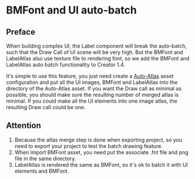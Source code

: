 # BMFont and UI auto-batch

## Preface

When building complex UI, the Label component will break the auto-batch, such that the Draw Call of UI scene will be very high.
But the BMFont and LabelAtlas also use texture file to rendering font, so we add the BMFont and LabelAtlas auto batch functionality to Creator 1.4.

It's simple to use this feature, you just need create a [Auto-Atlas](../asset-workflow/auto-atlas.md) asset configuration and put all the UI images,
BMFont and LabelAtlas into the directory of the Auto-Atlas asset. If you want the Draw call as minimal as possible, you should make sure the resulting 
number of merged atlas is minimal. If you could make all the UI elements into one image atlas, the resulting Draw call could be one.


## Attention

1. Because the atlas merge step is done when exporting project, so you need to export your project to test the batch drawing feature.
2. When import BMFont asset, you need put the associate .fnt file and png file in the same directory.
3. LabelAtlas is rendered the same as BMFont, so it's ok to batch it with UI elements and BMFont.
